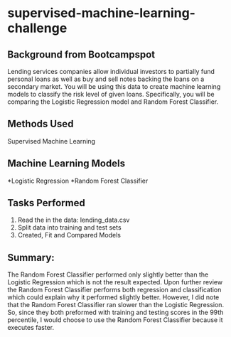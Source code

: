 # supervised-machine-learning-challenge


## Background from Bootcampspot
Lending services companies allow individual investors to partially fund personal loans as well as buy and sell notes backing the loans on a secondary market.
You will be using this data to create machine learning models to classify the risk level of given loans. Specifically, you will be comparing the Logistic Regression model and Random Forest Classifier.


## Methods Used
Supervised Machine Learning

## Machine Learning Models
*Logistic Regression
*Random Forest Classifier

## Tasks Performed

1. Read the in the data: lending_data.csv
2. Split data into training and test sets
3. Created, Fit and Compared Models

## Summary:
The Random Forest Classifier performed only slightly better than the Logistic Regression which is not the result expected. Upon further review the Random Forest Classifier performs both regression and classification which could explain why it performed slightly better. However, I did note that the Random Forest Classifier ran slower than the Logistic Regression. So, since they both preformed with training and testing scores in the 99th percentile, I would choose to use the Random Forest Classifier because it executes faster.
